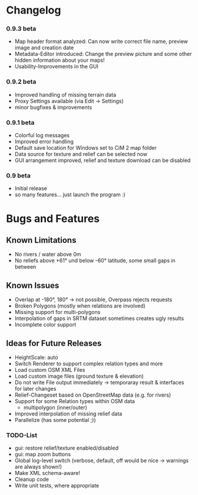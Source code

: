 
# Changelog

### 0.9.3 beta

* Map header format analyzed: Can now write correct file name, preview image and
  creation date
* Metadata-Editor introduced: Change the preview picture and some other hidden 
  information about your maps!
* Usability-Improvements in the GUI

### 0.9.2 beta

* Improved handling of missing terrain data
* Proxy Settings available (via Edit -> Settings)
* minor bugfixes & improvements

### 0.9.1 beta

* Colorful log messages
* Improved error handling
* Default save location for Windows set to CiM 2 map folder
* Data source for texture and relief can be selected now
* GUI arrangement improved, relief and texture download can be disabled

### 0.9 beta

* Initial release
* so many features... just launch the program :)

# Bugs and Features

## Known Limitations

* No rivers / water above 0m
* No reliefs above +61° und below -60° latitude, some small gaps in between

## Known Issues

* Overlap at -180°, 180° -> not possible, Overpass rejects requests
* Broken Polygons (mostly when relations are involved)
* Missing support for multi-polygons
* Interpolation of gaps in SRTM dataset sometimes creates ugly results
* Incomplete color support


## Ideas for Future Releases

* HeightScale: auto
* Switch Renderer to support complex relation types and more
* Load custom OSM XML Files
* Load custom image files (ground texture & elevation)
* Do not write File output immediately -> temporaray result & interfaces for later changes
* Relief-Changeset based on OpenStreetMap data (e.g. for rivers)
* Support for some Relation types within OSM data
  - multipolygon (inner/outer)
* Improved interpolation of missing relief data
* Parallelize (has some potential ;))

### TODO-List

* gui: restore relief/texture enabled/disabled
* gui: map zoom buttons
* Global log-level switch (verbose, default, off would be nice -> warnings are always shown!)
* Make XML schema-aware!
* Cleanup code
* Write unit tests, where appropriate


